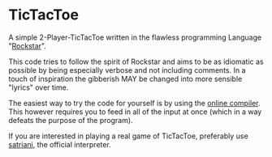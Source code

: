 # TicTacToe
A simple 2-Player-TicTacToe written in the flawless programming Language "[Rockstar](https://github.com/dylanbeattie/rockstar)".

This code tries to follow the spirit of Rockstar and aims to be as idiomatic as possible by being especially verbose and not including comments.
In a touch of inspiration the gibberish MAY be changed into more sensible "lyrics" over time.

The easiest way to try the code for yourself is by using the [online compiler](https://codewithrockstar.com/online). This however requires you to feed in all of the input at once (which in a way defeats the purpose of the program).

If you are interested in playing a real game of TicTacToe, preferably use [satriani](https://github.com/RockstarLang/rockstar/tree/main/satriani), the official interpreter.
